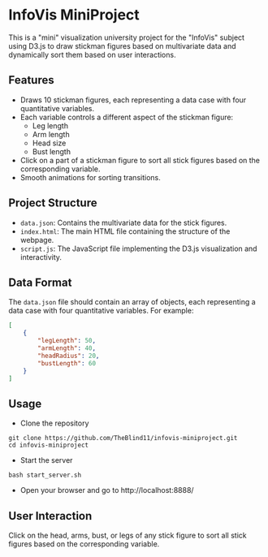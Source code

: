 # InfoVis MiniProject

This is a "mini" visualization university project for the "InfoVis" subject using D3.js to draw stickman figures based on multivariate data and dynamically sort them based on user interactions.

## Features

- Draws 10 stickman figures, each representing a data case with four quantitative variables.
- Each variable controls a different aspect of the stickman figure:
  - Leg length
  - Arm length
  - Head size
  - Bust length
- Click on a part of a stickman figure to sort all stick figures based on the corresponding variable.
- Smooth animations for sorting transitions.

## Project Structure

- `data.json`: Contains the multivariate data for the stick figures.
- `index.html`: The main HTML file containing the structure of the webpage.
- `script.js`: The JavaScript file implementing the D3.js visualization and interactivity.

## Data Format

The `data.json` file should contain an array of objects, each representing a data case with four quantitative variables. For example:

```json
[
    {
        "legLength": 50,
        "armLength": 40,
        "headRadius": 20,
        "bustLength": 60
    }
]
```

## Usage

- Clone the repository

```
git clone https://github.com/TheBlind11/infovis-miniproject.git
cd infovis-miniproject
```

- Start the server

```
bash start_server.sh
```

- Open your browser and go to http://localhost:8888/

## User Interaction

Click on the head, arms, bust, or legs of any stick figure to sort all stick figures based on the corresponding variable.
